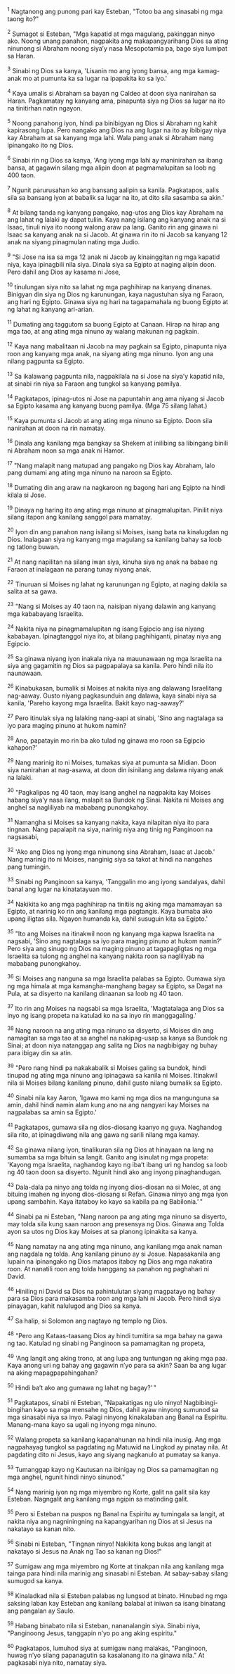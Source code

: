 <sup>1</sup>
Nagtanong ang punong pari kay Esteban, "Totoo ba ang sinasabi ng mga taong ito?" 

<sup>2</sup>
Sumagot si Esteban, "Mga kapatid at mga magulang, pakinggan ninyo ako. Noong unang panahon, nagpakita ang makapangyarihang Dios sa ating ninunong si Abraham noong siyaʼy nasa Mesopotamia pa, bago siya lumipat sa Haran. 

<sup>3</sup>
Sinabi ng Dios sa kanya, 'Lisanin mo ang iyong bansa, ang mga kamag-anak mo at pumunta ka sa lugar na ipapakita ko sa iyo.' 

<sup>4</sup>
Kaya umalis si Abraham sa bayan ng Caldeo at doon siya nanirahan sa Haran. Pagkamatay ng kanyang ama, pinapunta siya ng Dios sa lugar na ito na tinitirhan natin ngayon. 

<sup>5</sup>
Noong panahong iyon, hindi pa binibigyan ng Dios si Abraham ng kahit kapirasong lupa. Pero nangako ang Dios na ang lugar na ito ay ibibigay niya kay Abraham at sa kanyang mga lahi. Wala pang anak si Abraham nang ipinangako ito ng Dios. 

<sup>6</sup>
Sinabi rin ng Dios sa kanya, 'Ang iyong mga lahi ay maninirahan sa ibang bansa, at gagawin silang mga alipin doon at pagmamalupitan sa loob ng 400 taon. 

<sup>7</sup>
Ngunit parurusahan ko ang bansang aalipin sa kanila. Pagkatapos, aalis sila sa bansang iyon at babalik sa lugar na ito, at dito sila sasamba sa akin.' 

<sup>8</sup>
At bilang tanda ng kanyang pangako, nag-utos ang Dios kay Abraham na ang lahat ng lalaki ay dapat tuliin. Kaya nang isilang ang kanyang anak na si Isaac, tinuli niya ito noong walong araw pa lang. Ganito rin ang ginawa ni Isaac sa kanyang anak na si Jacob. At ginawa rin ito ni Jacob sa kanyang 12 anak na siyang pinagmulan nating mga Judio. 

<sup>9</sup>
"Si Jose na isa sa mga 12 anak ni Jacob ay kinainggitan ng mga kapatid niya, kaya ipinagbili nila siya. Dinala siya sa Egipto at naging alipin doon. Pero dahil ang Dios ay kasama ni Jose, 

<sup>10</sup>
tinulungan siya nito sa lahat ng mga paghihirap na kanyang dinanas. Binigyan din siya ng Dios ng karunungan, kaya nagustuhan siya ng Faraon, ang hari ng Egipto. Ginawa siya ng hari na tagapamahala ng buong Egipto at ng lahat ng kanyang ari-arian. 

<sup>11</sup>
Dumating ang taggutom sa buong Egipto at Canaan. Hirap na hirap ang mga tao, at ang ating mga ninuno ay walang makunan ng pagkain. 

<sup>12</sup>
Kaya nang mabalitaan ni Jacob na may pagkain sa Egipto, pinapunta niya roon ang kanyang mga anak, na siyang ating mga ninuno. Iyon ang una nilang pagpunta sa Egipto. 

<sup>13</sup>
Sa ikalawang pagpunta nila, nagpakilala na si Jose na siyaʼy kapatid nila, at sinabi rin niya sa Faraon ang tungkol sa kanyang pamilya. 

<sup>14</sup>
Pagkatapos, ipinag-utos ni Jose na papuntahin ang ama niyang si Jacob sa Egipto kasama ang kanyang buong pamilya. (Mga 75 silang lahat.) 

<sup>15</sup>
Kaya pumunta si Jacob at ang ating mga ninuno sa Egipto. Doon sila nanirahan at doon na rin namatay. 

<sup>16</sup>
Dinala ang kanilang mga bangkay sa Shekem at inilibing sa libingang binili ni Abraham noon sa mga anak ni Hamor. 

<sup>17</sup>
"Nang malapit nang matupad ang pangako ng Dios kay Abraham, lalo pang dumami ang ating mga ninuno na naroon sa Egipto. 

<sup>18</sup>
Dumating din ang araw na nagkaroon ng bagong hari ang Egipto na hindi kilala si Jose. 

<sup>19</sup>
Dinaya ng haring ito ang ating mga ninuno at pinagmalupitan. Pinilit niya silang itapon ang kanilang sanggol para mamatay. 

<sup>20</sup>
Iyon din ang panahon nang isilang si Moises, isang bata na kinalugdan ng Dios. Inalagaan siya ng kanyang mga magulang sa kanilang bahay sa loob ng tatlong buwan. 

<sup>21</sup>
At nang napilitan na silang iwan siya, kinuha siya ng anak na babae ng Faraon at inalagaan na parang tunay niyang anak. 

<sup>22</sup>
Tinuruan si Moises ng lahat ng karunungan ng Egipto, at naging dakila sa salita at sa gawa. 

<sup>23</sup>
"Nang si Moises ay 40 taon na, naisipan niyang dalawin ang kanyang mga kababayang Israelita. 

<sup>24</sup>
Nakita niya na pinagmamalupitan ng isang Egipcio ang isa niyang kababayan. Ipinagtanggol niya ito, at bilang paghihiganti, pinatay niya ang Egipcio. 

<sup>25</sup>
Sa ginawa niyang iyon inakala niya na mauunawaan ng mga Israelita na siya ang gagamitin ng Dios sa pagpapalaya sa kanila. Pero hindi nila ito naunawaan. 

<sup>26</sup>
Kinabukasan, bumalik si Moises at nakita niya ang dalawang Israelitang nag-aaway. Gusto niyang pagkasunduin ang dalawa, kaya sinabi niya sa kanila, 'Pareho kayong mga Israelita. Bakit kayo nag-aaway?' 

<sup>27</sup>
Pero itinulak siya ng lalaking nang-aapi at sinabi, 'Sino ang nagtalaga sa iyo para maging pinuno at hukom namin? 

<sup>28</sup>
Ano, papatayin mo rin ba ako tulad ng ginawa mo roon sa Egipcio kahapon?' 

<sup>29</sup>
Nang marinig ito ni Moises, tumakas siya at pumunta sa Midian. Doon siya nanirahan at nag-asawa, at doon din isinilang ang dalawa niyang anak na lalaki. 

<sup>30</sup>
"Pagkalipas ng 40 taon, may isang anghel na nagpakita kay Moises habang siyaʼy nasa ilang, malapit sa Bundok ng Sinai. Nakita ni Moises ang anghel sa nagliliyab na mababang punongkahoy. 

<sup>31</sup>
Namangha si Moises sa kanyang nakita, kaya nilapitan niya ito para tingnan. Nang papalapit na siya, narinig niya ang tinig ng Panginoon na nagsasabi, 

<sup>32</sup>
'Ako ang Dios ng iyong mga ninunong sina Abraham, Isaac at Jacob.' Nang marinig ito ni Moises, nanginig siya sa takot at hindi na nangahas pang tumingin. 

<sup>33</sup>
Sinabi ng Panginoon sa kanya, 'Tanggalin mo ang iyong sandalyas, dahil banal ang lugar na kinatatayuan mo. 

<sup>34</sup>
Nakikita ko ang mga paghihirap na tinitiis ng aking mga mamamayan sa Egipto, at narinig ko rin ang kanilang mga pagtangis. Kaya bumaba ako upang iligtas sila. Ngayon humanda ka, dahil susuguin kita sa Egipto.' 

<sup>35</sup>
"Ito ang Moises na itinakwil noon ng kanyang mga kapwa Israelita na nagsabi, 'Sino ang nagtalaga sa iyo para maging pinuno at hukom namin?' Pero siya ang sinugo ng Dios na maging pinuno at tagapagligtas ng mga Israelita sa tulong ng anghel na kanyang nakita roon sa nagliliyab na mababang punongkahoy. 

<sup>36</sup>
Si Moises ang nanguna sa mga Israelita palabas sa Egipto. Gumawa siya ng mga himala at mga kamangha-manghang bagay sa Egipto, sa Dagat na Pula, at sa disyerto na kanilang dinaanan sa loob ng 40 taon. 

<sup>37</sup>
Ito rin ang Moises na nagsabi sa mga Israelita, 'Magtatalaga ang Dios sa inyo ng isang propeta na katulad ko na sa inyo rin manggagaling.' 

<sup>38</sup>
Nang naroon na ang ating mga ninuno sa disyerto, si Moises din ang namagitan sa mga tao at sa anghel na nakipag-usap sa kanya sa Bundok ng Sinai; at doon niya natanggap ang salita ng Dios na nagbibigay ng buhay para ibigay din sa atin. 

<sup>39</sup>
"Pero nang hindi pa nakakabalik si Moises galing sa bundok, hindi tinupad ng ating mga ninuno ang ipinagawa sa kanila ni Moises. Itinakwil nila si Moises bilang kanilang pinuno, dahil gusto nilang bumalik sa Egipto. 

<sup>40</sup>
Sinabi nila kay Aaron, 'Igawa mo kami ng mga dios na mangunguna sa amin, dahil hindi namin alam kung ano na ang nangyari kay Moises na nagpalabas sa amin sa Egipto.' 

<sup>41</sup>
Pagkatapos, gumawa sila ng dios-diosang kaanyo ng guya. Naghandog sila rito, at ipinagdiwang nila ang gawa ng sarili nilang mga kamay. 

<sup>42</sup>
Sa ginawa nilang iyon, tinalikuran sila ng Dios at hinayaan na lang na sumamba sa mga bituin sa langit. Ganito ang isinulat ng mga propeta: 'Kayong mga Israelita, naghandog kayo ng ibaʼt ibang uri ng handog sa loob ng 40 taon doon sa disyerto. Ngunit hindi ako ang inyong pinaghandugan. 

<sup>43</sup>
Dala-dala pa ninyo ang tolda ng inyong dios-diosan na si Molec, at ang bituing imahen ng inyong dios-diosang si Refan. Ginawa ninyo ang mga iyon upang sambahin. Kaya itataboy ko kayo sa kabila pa ng Babilonia.' " 

<sup>44</sup>
Sinabi pa ni Esteban, "Nang naroon pa ang ating mga ninuno sa disyerto, may tolda sila kung saan naroon ang presensya ng Dios. Ginawa ang Tolda ayon sa utos ng Dios kay Moises at sa planong ipinakita sa kanya. 

<sup>45</sup>
Nang namatay na ang ating mga ninuno, ang kanilang mga anak naman ang nagdala ng tolda. Ang kanilang pinuno ay si Josue. Napasakanila ang lupain na ipinangako ng Dios matapos itaboy ng Dios ang mga nakatira roon. At nanatili roon ang tolda hanggang sa panahon ng paghahari ni David. 

<sup>46</sup>
Hiniling ni David sa Dios na pahintulutan siyang magpatayo ng bahay para sa Dios para makasamba roon ang mga lahi ni Jacob. Pero hindi siya pinayagan, kahit nalulugod ang Dios sa kanya. 

<sup>47</sup>
Sa halip, si Solomon ang nagtayo ng templo ng Dios. 

<sup>48</sup>
"Pero ang Kataas-taasang Dios ay hindi tumitira sa mga bahay na gawa ng tao. Katulad ng sinabi ng Panginoon sa pamamagitan ng propeta, 

<sup>49</sup>
'Ang langit ang aking trono, at ang lupa ang tuntungan ng aking mga paa. Kaya anong uri ng bahay ang gagawin nʼyo para sa akin? Saan ba ang lugar na aking mapagpapahingahan?

<sup>50</sup>
Hindi baʼt ako ang gumawa ng lahat ng bagay?' " 

<sup>51</sup>
Pagkatapos, sinabi ni Esteban, "Napakatigas ng ulo ninyo! Nagbibingi-bingihan kayo sa mga mensahe ng Dios, dahil ayaw ninyong sumunod sa mga sinasabi niya sa inyo. Palagi ninyong kinakalaban ang Banal na Espiritu. Manang-mana kayo sa ugali ng inyong mga ninuno. 

<sup>52</sup>
Walang propeta sa kanilang kapanahunan na hindi nila inusig. Ang mga nagpahayag tungkol sa pagdating ng Matuwid na Lingkod ay pinatay nila. At pagdating dito ni Jesus, kayo ang siyang nagkanulo at pumatay sa kanya. 

<sup>53</sup>
Tumanggap kayo ng Kautusan na ibinigay ng Dios sa pamamagitan ng mga anghel, ngunit hindi ninyo sinunod." 

<sup>54</sup>
Nang marinig iyon ng mga miyembro ng Korte, galit na galit sila kay Esteban. Nagngalit ang kanilang mga ngipin sa matinding galit. 

<sup>55</sup>
Pero si Esteban na puspos ng Banal na Espiritu ay tumingala sa langit, at nakita niya ang nagniningning na kapangyarihan ng Dios at si Jesus na nakatayo sa kanan nito. 

<sup>56</sup>
Sinabi ni Esteban, "Tingnan ninyo! Nakikita kong bukas ang langit at nakatayo si Jesus na Anak ng Tao sa kanan ng Dios!" 

<sup>57</sup>
Sumigaw ang mga miyembro ng Korte at tinakpan nila ang kanilang mga tainga para hindi nila marinig ang sinasabi ni Esteban. At sabay-sabay silang sumugod sa kanya. 

<sup>58</sup>
Kinaladkad nila si Esteban palabas ng lungsod at binato. Hinubad ng mga saksing laban kay Esteban ang kanilang balabal at iniwan sa isang binatang ang pangalan ay Saulo. 

<sup>59</sup>
Habang binabato nila si Esteban, nananalangin siya. Sinabi niya, "Panginoong Jesus, tanggapin nʼyo po ang aking espiritu." 

<sup>60</sup>
Pagkatapos, lumuhod siya at sumigaw nang malakas, "Panginoon, huwag nʼyo silang papanagutin sa kasalanang ito na ginawa nila." At pagkasabi niya nito, namatay siya.